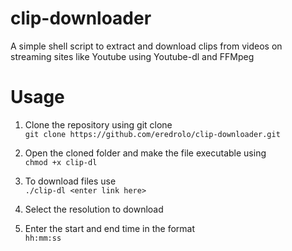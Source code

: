 # clip-downloader
A simple shell script to extract and download clips from videos on streaming sites like Youtube using Youtube-dl and FFMpeg

# Usage

1. Clone the repository using git clone  
  ``git clone https://github.com/eredrolo/clip-downloader.git``  
  
2. Open the cloned folder and make the file executable using  
  ``chmod +x clip-dl``  

3. To download files use  
   ``./clip-dl <enter link here>``  

4. Select the resolution to download  
5. Enter the start and end time in the format  
   ``hh:mm:ss``
